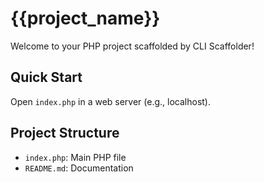 # {{project_name}}

Welcome to your PHP project scaffolded by CLI Scaffolder!

## Quick Start

Open `index.php` in a web server (e.g., localhost).

## Project Structure

- `index.php`: Main PHP file
- `README.md`: Documentation
